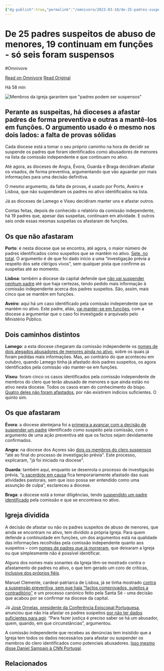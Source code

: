 ```yaml
---
{"dg-publish":true,"permalink":"/omnivore/2023-03-10/de-25-padres-suspeitos-de-abuso-de-menores-19-continuam-em-funcoes-so-seis-foram-suspensos/","title":"De 25 padres suspeitos de abuso de menores, 19 continuam em funções - só seis foram suspensos","created":"","updated":""}
---
```



# De 25 padres suspeitos de abuso de menores, 19 continuam em funções - só seis foram suspensos
#Omnivore

[Read on Omnivore](https://omnivore.app/me/de-25-padres-suspeitos-de-abuso-de-menores-19-continuam-em-funco-186cdbf664e)
[Read Original](https://cnnportugal.iol.pt/igreja/igreja-catolica/de-25-padres-suspeitos-de-abuso-de-menores-19-continuam-em-funcoes-so-seis-foram-suspensos/20230310/640b8046d34ed4d514faba24)


 Há 58 min

![Membros da igreja garantem que &quot;padres podem ser suspensos&quot;](https:&#x2F;&#x2F;proxy-prod.omnivore-image-cache.app&#x2F;0x0,sxYhPzaFjJE7x5XPKh8E6NcEnUQjXxL_xCfszTi-oTLU&#x2F;https:&#x2F;&#x2F;www.iol.pt&#x2F;multimedia&#x2F;oratvi&#x2F;multimedia&#x2F;imagem&#x2F;id&#x2F;640737ab0cf2c84d7fcb3de9&#x2F;1024.jpg) 

## Perante as suspeitas, há dioceses a afastar padres de forma preventiva e outras a mantê-los em funções. O argumento usado é o mesmo nos dois lados: a falta de provas sólidas

Cada diocese está a tomar o seu próprio caminho na hora de decidir se suspende os padres que foram identificados como abusadores de menores na lista da comissão independente e que continuam no ativo.

Até agora, as dioceses de Angra, Évora, Guarda e Braga decidiram afastar os visados, de forma preventiva, argumentando que vão aguardar por mais informações para uma decisão definitiva.

O mesmo argumento, da falta de provas, é usado por Porto, Aveiro e Lisboa, que não suspenderam os padres no ativo identificados na lista.

Já as dioceses de Lamego e Viseu decidiram manter uns e afastar outros.

Contas feitas, depois de conhecido o relatório da comissão independente, há 19 padres que, apesar das suspeitas, continuam em atividade. E outros seis onde essas mesmas suspeitas os afastaram de funções.

## Os que não afastaram

**Porto**: é nesta diocese que se encontra, até agora, o maior número de padres identificados como suspeitos que se mantêm no ativo. [Sete, no total](https:&#x2F;&#x2F;cnnportugal.iol.pt&#x2F;porto&#x2F;igreja&#x2F;diocese-do-porto-recebeu-lista-com-12-nomes-e-esta-a-investigar-sete-clerigos&#x2F;20230310&#x2F;640b3a770cf2665294d95fe3). O argumento é de que foi dado início a uma “investigação prévia a respeito dos sete clérigos vivos”, sem qualquer pista que confirme as suspeitas até ao momento.

**Lisboa**: também a diocese da capital defende que [não vai suspender nenhum padre](https:&#x2F;&#x2F;cnnportugal.iol.pt&#x2F;geral&#x2F;diocese-de-lisboa-tem-cinco-padres-no-ativo-suspeitos-de-abusos-sexuais-mas-nenhum-sera-suspenso-ate-ser-recebida-nova-informacao&#x2F;20230310&#x2F;640b3464d34ef47b875326cf) até que haja certezas, tendo pedido mais informação à comissão independente acerca dos padres suspeitos. São, assim, mais cinco que se mantêm em funções.

**Aveiro**: aqui há um caso identificado pela comissão independente que se mantém no ativo. Este padre, aliás, [vai manter-se em funções](https:&#x2F;&#x2F;cnnportugal.iol.pt&#x2F;diocese-de-aveiro&#x2F;padres&#x2F;diocese-de-aveiro-com-lista-de-tres-padres-suspeitos-um-continua-em-funcoes&#x2F;20230310&#x2F;640b5b6a0cf2dce741aef4d2), com a diocese a argumentar que o caso foi investigado e arquivado pelo Ministério Público.

## Dois caminhos distintos

**Lamego**: a esta diocese chegaram da comissão independente os [nomes de dois alegados abusadores de menores ainda no ativo](https:&#x2F;&#x2F;cnnportugal.iol.pt&#x2F;videos&#x2F;bispo-de-lamego-diz-ter-recebido-dois-nomes-de-sacerdotes-ainda-no-ativo-mas-ainda-aguarda-informacoes-para-tomar-uma-decisao&#x2F;640b291d0cf2665294d95ce9), sobre os quais já foram pedidas mais informações. Mas, ao contrário do que aconteceu em outubro, quando Lamego tinha já afastado dois padres suspeitos, os agora identificados pela comissão vão manter-se em funções.

**Viseu**: foram cinco os casos identificados pela comissão independente de membros do clero que terão abusado de menores e que ainda estão no ativo nesta diocese. Todos os casos eram do conhecimento do bispo. [Quatro deles não foram afastados](https:&#x2F;&#x2F;cnnportugal.iol.pt&#x2F;videos&#x2F;bispo-de-lamego-diz-ter-recebido-dois-nomes-de-sacerdotes-ainda-no-ativo-mas-ainda-aguarda-informacoes-para-tomar-uma-decisao&#x2F;640b291d0cf2665294d95ce9), por não existirem indícios suficientes. O quinto sim.

## Os que afastaram

**Évora**: a diocese alentejana foi a [primeira a avançar com a decisão de suspender um padre](https:&#x2F;&#x2F;cnnportugal.iol.pt&#x2F;videos&#x2F;arcebispo-de-evora-afasta-padre-referenciado-por-abusos-sexuais-mas-pede-mais-dados-que-tem-de-ser-averiguados&#x2F;6408b2390cf2c84d7fcb7818) identificado como suspeito pela comissão, com o argumento de uma ação preventiva até que os factos sejam devidamente confirmados.

**Angra**: na diocese dos Açores são [dois os membros do clero suspensos](https:&#x2F;&#x2F;cnnportugal.iol.pt&#x2F;padres&#x2F;abusos-sexuais&#x2F;bispo-de-angra-afasta-dois-padres-que-constam-da-lista-de-suspeitos-de-abusos-sexuais&#x2F;20230308&#x2F;640897a20cf2dce741ae9a84) “até ao final do processo de investigação prévia&quot;. Este processo, explicaram, &quot;já foi iniciado na diocese&quot;.

**Guarda**: também aqui, enquanto se desenrola o processo de investigação prévia, “[o sacerdote em causa](https:&#x2F;&#x2F;cnnportugal.iol.pt&#x2F;igreja-catolica&#x2F;abusos-sexuais&#x2F;diocese-da-guarda-suspende-um-padre-suspeito-de-abusos-sexuais&#x2F;20230310&#x2F;640afb0d0cf2dce741aee57f) fica temporariamente afastado das suas atividades pastorais, sem que isso possa ser entendido como uma assunção de culpa”, esclareceu a diocese.

**Braga**: a diocese está a tomar diligências, tendo [suspendido um padre identificado](https:&#x2F;&#x2F;cnnportugal.iol.pt&#x2F;braga&#x2F;padres&#x2F;arquidiocese-de-braga-afasta-um-padre-suspeito-de-abusos&#x2F;20230310&#x2F;640b08b10cf2c84d7fcbbf2e) pela comissão e que se encontrava no ativo.

## Igreja dividida

A decisão de afastar ou não os padres suspeitos de abuso de menores, que ainda se encontram no ativo, tem dividido a própria Igreja. Para quem defende a continuidade em funções, um dos argumentos está na qualidade das informações recolhidas pela comissão independente quanto aos suspeitos – com [nomes de padres que já morreram](https:&#x2F;&#x2F;cnnportugal.iol.pt&#x2F;igreja&#x2F;abusos-sexuais&#x2F;bispo-de-portalegre-indica-que-ha-registo-de-dois-alegados-casos-de-abuso-sexual-mas-padres-ja-faleceram&#x2F;20230309&#x2F;6409e4ac0cf2665294d936ca), que deixaram a Igreja ou que simplesmente não é possível identificar.

Alguns dos nomes mais sonantes da Igreja têm-se mostrado contra o afastamento de padres no ativo, o que tem gerado um coro de críticas, [inclusive dos próprios fiéis](https:&#x2F;&#x2F;cnnportugal.iol.pt&#x2F;videos&#x2F;catolicos-chocados-com-a-decisao-da-igreja-em-nao-afastar-os-padres-suspeitos-de-abusos-sexuais&#x2F;64033fdc0cf2dce741adf640).

Manuel Clemente, cardeal-patriarca de Lisboa, já se tinha mostrado [contra a suspensão preventiva, sem que haja &quot;factos comprovados, sujeitos a contraditório&quot;](https:&#x2F;&#x2F;cnnportugal.iol.pt&#x2F;abusos-sexuais&#x2F;igreja&#x2F;abusos-sexuais-manuel-clemente-afasta-suspensao-de-padres-sem-factos-comprovados&#x2F;20230305&#x2F;640509640cf2c84d7fcaff96) e um processo canónico feito pela Santa Sé - uma decisão que acabou por se confirmar na diocese da capital.

Já [José Ornelas, presidente da Conferência Episcopal Portuguesa](https:&#x2F;&#x2F;cnnportugal.iol.pt&#x2F;videos&#x2F;nao-posso-tirar-uma-pessoa-do-sacerdocio-so-porque-chegou-alguem-que-disse-que-este-senhor-abusou-de-alguem&#x2F;640340460cf2c84d7fcacd22), anunciou que não iria afastar os padres suspeitos [por não ter dados suficientes para agir](https:&#x2F;&#x2F;cnnportugal.iol.pt&#x2F;videos&#x2F;padres-no-ativo-acusados-de-abusos-sexuais-nao-vao-ser-afastados-para-ja&#x2F;64024d2b0cf2665294d8508e). “Para fazer justiça é preciso saber se há um abusador, quem, quando, em que circunstâncias”, argumentou.

A comissão independente que recebeu as denúncias tem insistido que a Igreja tem todos os dados necessários para afastar ou suspender os membros do clero identificados como potenciais abusadores. [Isso mesmo disse Daniel Sampaio à CNN Portugal](https:&#x2F;&#x2F;cnnportugal.iol.pt&#x2F;abusos-sexuais&#x2F;igreja-catolica&#x2F;so-dois-bispos-pediram-ate-agora-dados-sobre-os-padres-abusadores-comissao-vai-dar-mais-informacao-a-quem-pedir-exceto-identidade-das-vitimas&#x2F;20230308&#x2F;6408c9c60cf2cf9224fc7e2a).

## Relacionados



